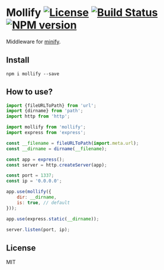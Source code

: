 # Mollify [![License][LicenseIMGURL]][LicenseURL] [![Build Status][BuildStatusIMGURL]][BuildStatusURL] [![NPM version][NPMIMGURL]][NPMURL]

[NPMIMGURL]: https://img.shields.io/npm/v/mollify.svg?style=flat
[LicenseIMGURL]: https://img.shields.io/badge/license-MIT-317BF9.svg?style=flat
[NPM_INFO_IMG]: https://nodei.co/npm/mollify.png?stars
[NPMURL]: http://npmjs.org/package/mollify
[LicenseURL]: https://tldrlegal.com/license/mit-license "MIT License"
[BuildStatusURL]: https://github.com/coderaiser/node-mollify/actions?query=workflow%3A%22Node+CI%22 "Build Status"
[BuildStatusIMGURL]: https://github.com/coderaiser/node-mollify/workflows/Node%20CI/badge.svg

Middleware for [minify](https://github.com/coderaiser/minify "Minify").

## Install

```
npm i mollify --save
```

## How to use?

```js
import {fileURLToPath} from 'url';
import {dirname} from 'path';
import http from 'http';

import mollify from 'mollify';
import express from 'express';

const __filename = fileURLToPath(import.meta.url);
const __dirname = dirname(__filename);

const app = express();
const server = http.createServer(app);

const port = 1337;
const ip = '0.0.0.0';

app.use(mollify({
    dir: __dirname,
    is: true, // default
}));

app.use(express.static(__dirname));

server.listen(port, ip);
```

## License

MIT
